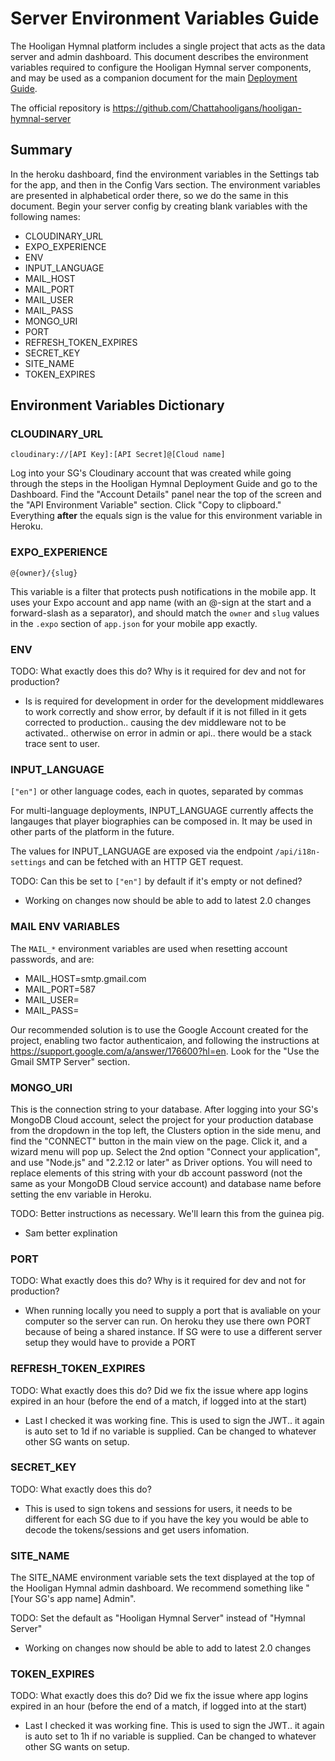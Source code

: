 # Server Environment Variables Guide

The Hooligan Hymnal platform includes a single project that acts as the data server and admin dashboard. This document describes the environment variables required to configure the Hooligan Hymnal server components, and may be used as a companion document for the main [Deployment Guide](deployment.md).

The official repository is <https://github.com/Chattahooligans/hooligan-hymnal-server>

## Summary

In the heroku dashboard, find the environment variables in the Settings tab for the app, and then in the Config Vars section. The environment variables are presented in alphabetical order there, so we do the same in this document. Begin your server config by creating blank variables with the following names:

* CLOUDINARY_URL
* EXPO_EXPERIENCE
* ENV
* INPUT_LANGUAGE
* MAIL_HOST
* MAIL_PORT
* MAIL_USER
* MAIL_PASS
* MONGO_URI
* PORT
* REFRESH_TOKEN_EXPIRES
* SECRET_KEY
* SITE_NAME
* TOKEN_EXPIRES

## Environment Variables Dictionary

### CLOUDINARY_URL

`cloudinary://[API Key]:[API Secret]@[Cloud name]`

Log into your SG's Cloudinary account that was created while going through the steps in the Hooligan Hymnal Deployment Guide and go to the Dashboard. Find the "Account Details" panel near the top of the screen and the "API Environment Variable" section. Click "Copy to clipboard." Everything **after** the equals sign is the value for this environment variable in Heroku.

### EXPO_EXPERIENCE

`@{owner}/{slug}`

This variable is a filter that protects push notifications in the mobile app. It uses your Expo account and app name (with an @-sign at the start and a forward-slash as a separator), and should match the `owner` and `slug` values in the `.expo` section of `app.json` for your mobile app exactly.

### ENV

TODO: What exactly does this do? Why is it required for dev and not for production?
- Is is required for development in order for the development middlewares to work correctly and show error, by default if it is not filled in it gets corrected to production.. causing the dev middleware not to be activated.. otherwise on error in admin or api.. there would be a stack trace sent to user.

### INPUT_LANGUAGE

`["en"]` or other language codes, each in quotes, separated by commas

For multi-language deployments, INPUT_LANGUAGE currently affects the langauges that player biographies can be composed in. It may be used in other parts of the platform in the future.

The values for INPUT_LANGUAGE are exposed via the endpoint `/api/i18n-settings` and can be fetched with an HTTP GET request.

TODO: Can this be set to `["en"]` by default if it's empty or not defined?
- Working on changes now should be able to add to latest 2.0 changes

### MAIL ENV VARIABLES

The `MAIL_*` environment variables are used when resetting account passwords, and are:
* MAIL_HOST=smtp.gmail.com
* MAIL_PORT=587
* MAIL_USER=
* MAIL_PASS=

Our recommended solution is to use the Google Account created for the project, enabling two factor authenticaion, and following the instructions at <https://support.google.com/a/answer/176600?hl=en>. Look for the "Use the Gmail SMTP Server" section.

### MONGO_URI

This is the connection string to your database. After logging into your SG's MongoDB Cloud account, select the project for your production database from the dropdown in the top left, the Clusters option in the side menu, and find the "CONNECT" button in the main view on the page. Click it, and a wizard menu will pop up. Select the 2nd option "Connect your application", and use "Node.js" and "2.2.12 or later" as Driver options. You will need to replace elements of this string with your db account password (not the same as your MongoDB Cloud service account) and database name before setting the env variable in Heroku. 

TODO: Better instructions as necessary. We'll learn this from the guinea pig.
- Sam better explination

### PORT

TODO: What exactly does this do? Why is it required for dev and not for production?
- When running locally you need to supply a port that is avaliable on your computer so the server can run. On heroku they use there own PORT because of being a shared instance. If SG were to use a different server setup they would have to provide a PORT

### REFRESH_TOKEN_EXPIRES

TODO: What exactly does this do? Did we fix the issue where app logins expired in an hour (before the end of a match, if logged into at the start)
- Last I checked it was working fine. This is used to sign the JWT.. it again is auto set to 1d if no variable is supplied. Can be changed to whatever other SG wants on setup.

### SECRET_KEY

TODO: What exactly does this do? 
- This is used to sign tokens and sessions for users, it needs to be different for each SG due to if you have the key you would be able to decode the tokens/sessions and get users infomation.

### SITE_NAME

The SITE_NAME environment variable sets the text displayed at the top of the Hooligan Hymnal admin dashboard. We recommend something like "[Your SG's app name] Admin".

TODO: Set the default as "Hooligan Hymnal Server" instead of "Hymnal Server"
- Working on changes now should be able to add to latest 2.0 changes

### TOKEN_EXPIRES

TODO: What exactly does this do? Did we fix the issue where app logins expired in an hour (before the end of a match, if logged into at the start)
- Last I checked it was working fine. This is used to sign the JWT.. it again is auto set to 1h if no variable is supplied. Can be changed to whatever other SG wants on setup.
